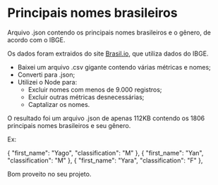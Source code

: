 # Principais nomes brasileiros
Arquivo .json contendo os principais nomes brasileiros e o gênero, de acordo com o IBGE.

Os dados foram extraidos do site [Brasil.io](https://brasil.io/), que utiliza dados do IBGE.
- Baixei um arquivo .csv gigante contendo várias métricas e nomes;
- Converti para .json;
- Utilizei o Node para:
  -  Excluir nomes com menos de 9.000 registros;
  -  Excluir outras métricas desnecessárias;
  -  Captalizar os nomes.

O resultado foi um arquivo .json de apenas 112KB contendo os 1806 principais nomes brasileiros e seu gênero.

Ex:

  {
    "first_name": "Yago",
    "classification": "M"
  },
  {
    "first_name": "Yan",
    "classification": "M"
  },
  {
    "first_name": "Yara",
    "classification": "F"
  },

Bom proveito no seu projeto.
